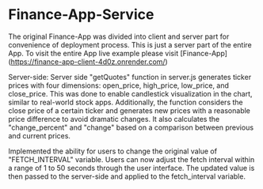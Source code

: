 # Finance-App-Service

The original Finance-App was divided into client and server part for convenience of deployment process. This is just a server part of the entire App. To visit the entire App live example please visit [Finance-App] (https://finance-app-client-4d0z.onrender.com/)

Server-side:
Server side "getQuotes" function in server.js generates ticker prices with four dimensions: open_price, high_price, low_price, and close_price. This was done to enable candlestick visualization in the chart, similar to real-world stock apps. Additionally, the function considers the close price of a certain ticker and generates new prices with a reasonable price difference to avoid dramatic changes. It also calculates the "change_percent" and "change" based on a comparison between previous and current prices.

Implemented the ability for users to change the original value of "FETCH_INTERVAL" variable. Users can now adjust the fetch interval within a range of 1 to 50 seconds through the user interface. The updated value is then passed to the server-side and applied to the fetch_interval variable.

